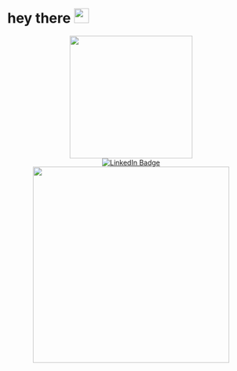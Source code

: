 <h1>
  hey there
  <img src="https://media.giphy.com/media/hvRJCLFzcasrR4ia7z/giphy.gif" width="30px"/>
</h1>
<div id="header" align="center">
  <img src="https://media.giphy.com/media/ZVik7pBtu9dNS/giphy.gif" width="250"/>
</div>
<div id="badges" align="center">
  <a href="www.linkedin.com/in/aviel-chanukaev">
    <img src="https://img.shields.io/badge/LinkedIn-blue?style=for-the-badge&logo=linkedin&logoColor=white" alt="LinkedIn Badge"/>
  </a
</div>
<views>
   <img src="https://komarev.com/ghpvc/?username=your-github-username&style=flat-square&color=blue" alt="" width="400"/>
</views>
